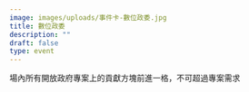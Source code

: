 ```yaml
---
image: images/uploads/事件卡-數位政委.jpg
title: 數位政委
description: ""
draft: false
type: event
---
```

場內所有開放政府專案上的貢獻方塊前進一格，不可超過專案需求